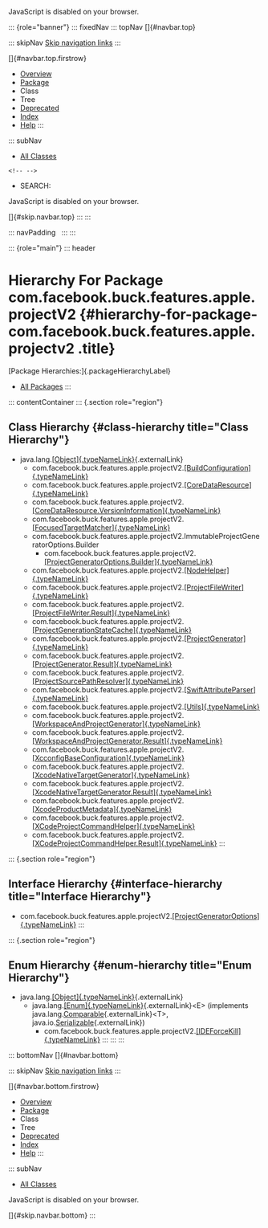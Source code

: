 <div>

JavaScript is disabled on your browser.

</div>

::: {role="banner"}
::: fixedNav
::: topNav
[]{#navbar.top}

::: skipNav
[Skip navigation links](#skip.navbar.top "Skip navigation links")
:::

[]{#navbar.top.firstrow}

-   [Overview](../../../../../../index.html)
-   [Package](package-summary.html)
-   Class
-   Tree
-   [Deprecated](../../../../../../deprecated-list.html)
-   [Index](../../../../../../index-all.html)
-   [Help](../../../../../../help-doc.html)
:::

::: subNav
-   [All Classes](../../../../../../allclasses.html)

```{=html}
<!-- -->
```
-   SEARCH:

<div>

<div>

JavaScript is disabled on your browser.

</div>

</div>

[]{#skip.navbar.top}
:::
:::

::: navPadding
 
:::
:::

::: {role="main"}
::: header
# Hierarchy For Package com.facebook.buck.features.apple.projectV2 {#hierarchy-for-package-com.facebook.buck.features.apple.projectv2 .title}

[Package Hierarchies:]{.packageHierarchyLabel}

-   [All Packages](../../../../../../overview-tree.html)
:::

::: contentContainer
::: {.section role="region"}
## Class Hierarchy {#class-hierarchy title="Class Hierarchy"}

-   java.lang.[[Object]{.typeNameLink}](http://docs.oracle.com/javase/7/docs/api/java/lang/Object.html?is-external=true "class or interface in java.lang"){.externalLink}
    -   com.facebook.buck.features.apple.projectV2.[[BuildConfiguration]{.typeNameLink}](BuildConfiguration.html "class in com.facebook.buck.features.apple.projectV2")
    -   com.facebook.buck.features.apple.projectV2.[[CoreDataResource]{.typeNameLink}](CoreDataResource.html "class in com.facebook.buck.features.apple.projectV2")
    -   com.facebook.buck.features.apple.projectV2.[[CoreDataResource.VersionInformation]{.typeNameLink}](CoreDataResource.VersionInformation.html "class in com.facebook.buck.features.apple.projectV2")
    -   com.facebook.buck.features.apple.projectV2.[[FocusedTargetMatcher]{.typeNameLink}](FocusedTargetMatcher.html "class in com.facebook.buck.features.apple.projectV2")
    -   com.facebook.buck.features.apple.projectV2.ImmutableProjectGeneratorOptions.Builder
        -   com.facebook.buck.features.apple.projectV2.[[ProjectGeneratorOptions.Builder]{.typeNameLink}](ProjectGeneratorOptions.Builder.html "class in com.facebook.buck.features.apple.projectV2")
    -   com.facebook.buck.features.apple.projectV2.[[NodeHelper]{.typeNameLink}](NodeHelper.html "class in com.facebook.buck.features.apple.projectV2")
    -   com.facebook.buck.features.apple.projectV2.[[ProjectFileWriter]{.typeNameLink}](ProjectFileWriter.html "class in com.facebook.buck.features.apple.projectV2")
    -   com.facebook.buck.features.apple.projectV2.[[ProjectFileWriter.Result]{.typeNameLink}](ProjectFileWriter.Result.html "class in com.facebook.buck.features.apple.projectV2")
    -   com.facebook.buck.features.apple.projectV2.[[ProjectGenerationStateCache]{.typeNameLink}](ProjectGenerationStateCache.html "class in com.facebook.buck.features.apple.projectV2")
    -   com.facebook.buck.features.apple.projectV2.[[ProjectGenerator]{.typeNameLink}](ProjectGenerator.html "class in com.facebook.buck.features.apple.projectV2")
    -   com.facebook.buck.features.apple.projectV2.[[ProjectGenerator.Result]{.typeNameLink}](ProjectGenerator.Result.html "class in com.facebook.buck.features.apple.projectV2")
    -   com.facebook.buck.features.apple.projectV2.[[ProjectSourcePathResolver]{.typeNameLink}](ProjectSourcePathResolver.html "class in com.facebook.buck.features.apple.projectV2")
    -   com.facebook.buck.features.apple.projectV2.[[SwiftAttributeParser]{.typeNameLink}](SwiftAttributeParser.html "class in com.facebook.buck.features.apple.projectV2")
    -   com.facebook.buck.features.apple.projectV2.[[Utils]{.typeNameLink}](Utils.html "class in com.facebook.buck.features.apple.projectV2")
    -   com.facebook.buck.features.apple.projectV2.[[WorkspaceAndProjectGenerator]{.typeNameLink}](WorkspaceAndProjectGenerator.html "class in com.facebook.buck.features.apple.projectV2")
    -   com.facebook.buck.features.apple.projectV2.[[WorkspaceAndProjectGenerator.Result]{.typeNameLink}](WorkspaceAndProjectGenerator.Result.html "class in com.facebook.buck.features.apple.projectV2")
    -   com.facebook.buck.features.apple.projectV2.[[XcconfigBaseConfiguration]{.typeNameLink}](XcconfigBaseConfiguration.html "class in com.facebook.buck.features.apple.projectV2")
    -   com.facebook.buck.features.apple.projectV2.[[XcodeNativeTargetGenerator]{.typeNameLink}](XcodeNativeTargetGenerator.html "class in com.facebook.buck.features.apple.projectV2")
    -   com.facebook.buck.features.apple.projectV2.[[XcodeNativeTargetGenerator.Result]{.typeNameLink}](XcodeNativeTargetGenerator.Result.html "class in com.facebook.buck.features.apple.projectV2")
    -   com.facebook.buck.features.apple.projectV2.[[XcodeProductMetadata]{.typeNameLink}](XcodeProductMetadata.html "class in com.facebook.buck.features.apple.projectV2")
    -   com.facebook.buck.features.apple.projectV2.[[XCodeProjectCommandHelper]{.typeNameLink}](XCodeProjectCommandHelper.html "class in com.facebook.buck.features.apple.projectV2")
    -   com.facebook.buck.features.apple.projectV2.[[XCodeProjectCommandHelper.Result]{.typeNameLink}](XCodeProjectCommandHelper.Result.html "class in com.facebook.buck.features.apple.projectV2")
:::

::: {.section role="region"}
## Interface Hierarchy {#interface-hierarchy title="Interface Hierarchy"}

-   com.facebook.buck.features.apple.projectV2.[[ProjectGeneratorOptions]{.typeNameLink}](ProjectGeneratorOptions.html "interface in com.facebook.buck.features.apple.projectV2")
:::

::: {.section role="region"}
## Enum Hierarchy {#enum-hierarchy title="Enum Hierarchy"}

-   java.lang.[[Object]{.typeNameLink}](http://docs.oracle.com/javase/7/docs/api/java/lang/Object.html?is-external=true "class or interface in java.lang"){.externalLink}
    -   java.lang.[[Enum]{.typeNameLink}](http://docs.oracle.com/javase/7/docs/api/java/lang/Enum.html?is-external=true "class or interface in java.lang"){.externalLink}\<E\>
        (implements
        java.lang.[Comparable](http://docs.oracle.com/javase/7/docs/api/java/lang/Comparable.html?is-external=true "class or interface in java.lang"){.externalLink}\<T\>,
        java.io.[Serializable](http://docs.oracle.com/javase/7/docs/api/java/io/Serializable.html?is-external=true "class or interface in java.io"){.externalLink})
        -   com.facebook.buck.features.apple.projectV2.[[IDEForceKill]{.typeNameLink}](IDEForceKill.html "enum in com.facebook.buck.features.apple.projectV2")
:::
:::
:::

::: bottomNav
[]{#navbar.bottom}

::: skipNav
[Skip navigation links](#skip.navbar.bottom "Skip navigation links")
:::

[]{#navbar.bottom.firstrow}

-   [Overview](../../../../../../index.html)
-   [Package](package-summary.html)
-   Class
-   Tree
-   [Deprecated](../../../../../../deprecated-list.html)
-   [Index](../../../../../../index-all.html)
-   [Help](../../../../../../help-doc.html)
:::

::: subNav
-   [All Classes](../../../../../../allclasses.html)

<div>

<div>

JavaScript is disabled on your browser.

</div>

</div>

[]{#skip.navbar.bottom}
:::
